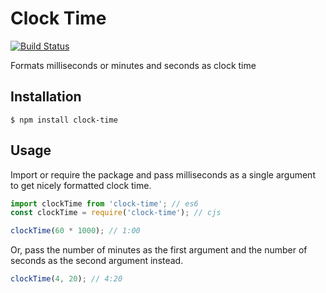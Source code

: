 # Clock Time

[![Build Status](https://travis-ci.com/trevorblades/clock-time.svg?branch=master)](https://travis-ci.com/trevorblades/clock-time)

Formats milliseconds or minutes and seconds as clock time

## Installation

```shell
$ npm install clock-time
```

## Usage

Import or require the package and pass milliseconds as a single argument to get nicely formatted clock time.

```js
import clockTime from 'clock-time'; // es6
const clockTime = require('clock-time'); // cjs

clockTime(60 * 1000); // 1:00
```

Or, pass the number of minutes as the first argument and the number of seconds as the second argument instead.

```js
clockTime(4, 20); // 4:20
```
